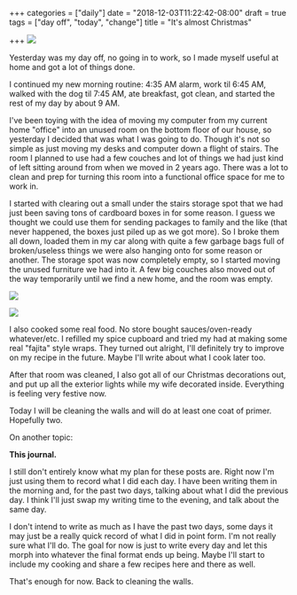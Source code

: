 +++
categories = ["daily"]
date = "2018-12-03T11:22:42-08:00"
draft = true
tags = ["day off", "today", "change"]
title = "It's almost Christmas"

+++
![](/uploads/IMG_8431.JPG)

Yesterday was my day off, no going in to work, so I made myself useful at home and got a lot of things done.

I continued my new morning routine: 4:35 AM alarm, work til 6:45 AM, walked with the dog til 7:45 AM, ate breakfast, got clean, and started the rest of my day by about 9 AM.

I've been toying with the idea of moving my computer from my current home "office" into an unused room on the bottom floor of our house, so yesterday I decided that was what I was going to do. Though it's not so simple as just moving my desks and computer down a flight of stairs. The room I planned to use had a few couches and lot of things we had just kind of left sitting around from when we moved in 2 years ago. There was a lot to clean and prep for turning this room into a functional office space for me to work in.

I started with clearing out a small under the stairs storage spot that we had just been saving tons of cardboard boxes in for some reason. I guess we thought we could use them for sending packages to family and the like (that never happened, the boxes just piled up as we got more). So I broke them all down, loaded them in my car along with quite a few garbage bags full of broken/useless things we were also hanging onto for some reason or another. The storage spot was now completely empty, so I started moving the unused furniture we had into it. A few big couches also moved out of the way temporarily until we find a new home, and the room was empty.

![](/uploads/IMG_8442.JPG)

![](/uploads/IMG_8436.JPG)

I also cooked some real food. No store bought sauces/oven-ready whatever/etc. I refilled my spice cupboard and tried my had at making some real "fajita" style wraps. They turned out alright, I'll definitely try to improve on my recipe in the future. Maybe I'll write about what I cook later too.

After that room was cleaned, I also got all of our Christmas decorations out, and put up all the exterior lights while my wife decorated inside. Everything is feeling very festive now.

Today I will be cleaning the walls and will do at least one coat of primer. Hopefully two.

On another topic:

**This journal.**

I still don't entirely know what my plan for these posts are. Right now I'm just using them to record what I did each day. I have been writing them in the morning and, for the past two days, talking about what I did the previous day. I think I'll just swap my writing time to the evening, and talk about the same day.

I don't intend to write as much as I have the past two days, some days it may just be a really quick record of what I did in point form. I'm not really sure what I'll do. The goal for now is just to write every day and let this morph into whatever the final format ends up being. Maybe I'll start to include my cooking and share a few recipes here and there as well.

That's enough for now. Back to cleaning the walls.